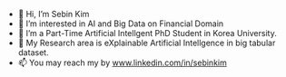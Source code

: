 - 👋 Hi, I’m Sebin Kim
- 👀 I’m interested in AI and Big Data on Financial Domain
- 🌱 I’m a Part-Time Artificial Intellgent PhD Student in Korea University.
- 💞️ My Research area is eXplainable Artificial Intellgence in big tabular dataset.
- 📫 You may reach my by www.linkedin.com/in/sebinkim

<!---
agnet07/agnet07 is a ✨ special ✨ repository because its `README.md` (this file) appears on your GitHub profile.
You can click the Preview link to take a look at your changes.
--->
